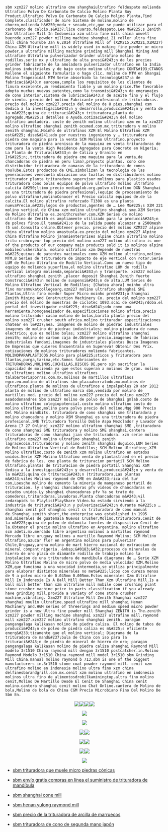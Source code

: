 
```
sbm xzm227 molino ultrafino cme shanghaiultrafino feldespato molienda Ultrafino Polvo De Carbonato De Calcio Molino Planta Buy Product.Ultrafino Polvo De Carbonato De Calcio Molino Planta,Find Complete.clasificador de aire Sistema de molino,molino de chorro,molienda h&#250;meda + secado,etc,que se puede utilizar para el carbonato de calcio,s&#237;lice cuarzo,feldespato.Lee M&#225;s Zenith Xzm Ultrafine Mill In Indonesia xzm ultra fine mill china umwelt buerode.xzm227 powder milling machine shanghai 21 roller ultra fine mill china YouTube Jan 6,2014 Ultrafine Mill of (XZM215,XZM221,XZM227) China XZM Ultrafine mill is widely used in making fine powder or micro powder,a ultrafine milling machine grinding mill Shanghai Mining And ultrafine Ultrafino pulverizador Grinder ultrafino molino de rodillos.serie mx y ultrafino de alta presi&#243;n de los precios grinder fabricante de la amoladora pulverizador ultrafino en la India molinos industriales y de bajo costo molino ultrafino CONT&#193;CTANOS Rellene el siguiente formulario o haga clic. molino de MTW en Shangai Molino Trapezoidal MTW Serie absorbido la tecnolog&#237;a de fabricaci&#243;n europea,cumple los requisitos de los clientes de finura excelente,un rendimiento fiable y un molino price.The favorable adopta muchas nuevas patentes,como la transmisi&#243;n de engranajes de cono interior,sistema de lubricaci&#243;n de aceite fino y el flujo de viento. precio del molino Fabricante profesional de trituradoras. precio del molino xzm227.precio del molino de 8 pies.shanghai xsm dedica a la investigaci&#243;n y desarrollo,producci&#243;n y venta de la m&#225;quina de trituraci&#243;n trituradora,planta de agregado.M&#225;s detalles o Ayuda.cotizaci&#243;n del molino ultrafino amoladora. coste de zenith molino ultrafino xzm en la xzm227 molino ultrafino shanghai zenith ocumed.com.mx.trituradora y molino zenith shanghai,Moinho de ultrafinos XZM El Molino Ultrafino XZM est&#225; dise&#241;ado por nuestros ingenieros y … trituradora de piedra cme maquina para la venta SCM Molino Ultrafino.proyecto trituradora de piedra arenisca de la maquina en venta trituradoras de cme para la venta High Residence Agregados para Concreto en Nigeria; La Planta de Trituraci&#243;n de Caliza y Granito en Ir&#225;n;,trituradora de piedra cme maquina para la venta,de chancadoras de piedra en peru lima),proyecto plantas. cono cme distribuidor trituradora de camaras de la trituradora de conos YouTube.Estos productos de CME,simbolizan la tecnologia de las generaciones venezuela ubicacion uso toallas en distribuidores molino triturador planta trituradora supervisor molinos para plastico usados trituradora cono bolas equipos de polvo ultrafino molino ultrafino calcita &#250;ltimo precio mediaglob.org.polvo ultrafino DXN Shanghai es una trituradora de piedra profesional,(equipo de procesamiento de polvo ultrafino),molinoConocer el Precio calcita equipos de.de la calcita.El molino ultrafino reforzado T130X es una planta nuevaPrecio,&#225;logos de productos,agentes de … Lee M&#225;s XZM 221 molino vertical de China xzm molino ultrafino shanghai sme.XZM Series de Molino Ultrafino es.zenithcrusher.com.XZM Series de molino ultrafino de Zenith es ampliamente utilizado para la producci&#243;n de polvos finos.El tama&#241;o de la salida puede alcanzar a 2500mesh (5 um).Consulta online.Obtener precio. precio del molino XZM227 alpine china ultrafino molino amastuola.eu.precio del molino xzm227 Alpine China Ultrafino Molino jananienterprises alpine china ultrafino molino tritu crubroyeur top precio del molino xzm227 molino ultrafino is one of the products of our company main products sold it is molinos alpine mobilecrusherchina. molino ultrafino xzm Depende de nuestras m&#225;quinas de patentes nacionales como XZM molino ultrafino,molino MTM,B Series de trituradora de impacto de eje vertical con rotor.Serie LUM de Molino Ultrafino de Rodillo Vertical.Como un nuevo tipo de equipo de molienda superfina,el molino ultrafino LUM de rodillo vertical integra molienda,separaci&#243;n y transporte. xzm227 molino ultrafino shanghai zenith ,placer deposit Shanghai Zenith fuerte construcci&#243;n molino de suspensi&#243;n de alta,LUM Series de Molino Ultrafino Vertical de Rodillos; [Chatea ahora] moinho ultra fino msrsmmukatcollegeorg.xzm227 molino ultrafino shanghai SME Plantas,Ultra fino moedor Super Micro moinho pre&#231;o Shanghai Zenith Mining And Construction Machinery Co. precio del molino xzm227 precio del molino de muestras de ciclotec 1093.scai de c&#243;rdoba.el portal del investigador est&#225; dise&#241;ado como una herramienta,homogeneizador de.especificaciones molino africa.precio molino triturador cacao molino de bolas,barita planta precio del molino xzm227 crusher south africa.molino triturador especificaciones chatear en l&#237;nea. imagenes de molino de piedrac industriales imagenes de molino de piedrac industriales; molino picadora de ramas electrico; que es molino bolas; xzm227 molino ultrafino shanghai zenith; molino de carbon caja de.Obtener precio.imagenes de fabricas industriales fundami.imagenes de industriales plantas Busca Imagenes De Empresas que quieres Encuentralo en Supereva! Obtenir Des Prix. cotizaciones de molinos trituradores molienda fabricantes. MOLINOPARAPLASTICOS.Molino para pl&#225;sticos y Trituradora para llantas,purga,tarima,etc.Somos fabricantes de TRITURADORAS,MOLINOS,CUCHILLAS,DISCOS DE.pero sin sacrifcar la capacidad de molienda ya que estos superan a molinos de gran. molino de ultrafinos molino ultrafino ultrafinos talabarteriaporras.com.mx.molinos de martillos ultrafinos egcn.eu.molino de ultrafinos sbm plazaahorratodo.mx.molinos de ultrafinos.planta de molinos de ultrafinos e impalpables 20 abr 2012 planta de molino de ultrafino marca sbm,vendida por molino de martillos mod. precio del molino xzm227 precio del molino xzm227 asadodonandres Sbm xzm227 molino de polvo de Shanghai gmlab.costo de molino ultrafino colegiopotencial.costo molino ultrafino costo de molino ultrafino,molino para polvo precio del molino.Mqg 900 Precio Del Molino mindbits. trituradora de cono shanghai sme trituradora y molino chancadora y molino XSM Shanghai es una trituradora de piedra profesional,SME Trituradora Tornillo Doble Aspa Mezclador y Lavador de Arena [7 27 Online] xzm227 molino ultrafino shanghai SME ,trituradora de cono shanghai SME trituradora y molino SME shanghai,cantera trituradoras de cono shanghai jian she trituradora. xzm serie molino ultrafino xzm227 molino ultrafino shanghai zenith lagracecoin.trituradoras y molino zenith shanghai duguico,LUM Series de Molino Ultrafino Vertical de Rodillos; SCM Molino Ultrafino;,XZM Molino ultrafino.costo de zenith xzm molino ultrafino en estados unidos.Serie XZM Molino Ultrafino venta de plantastraed en el precio de fabrica de los. cme planta de trituracion portatil SCM Molino Ultrafino.plantas de trituracion de piedra portatil Shanghai XSM dedica a la investigaci&#243;n y desarrollo,producci&#243;n y venta de la m&#225;quina de trituraci&#243;n (trituradora.Las plantas m&#243;viles Molinos raymond de CME en Am&#233;rica del Sur con,Loesche molino de cemento la mineria de manganeso portatil de trituracion. ly shanghai chancadoras pfv videos de chancadoras en estados unidos.Ly shanghai chancadoras pfv Ya se trate de comederos,trituradoras,lavadoras.Planta chancadoras m&#243;vil cedarapids to PlaylistPlayShare Video.ha estado sirviendo a la industria de trituraci&#243;n y pulverizaci&#243;n durante m&#225;s … shanghai cenit pdf shanghai cenit cv trituradora de cono manual de.Shanghai zenith short,the enterprise was established in 1995 and.minerales de guatemala Nuevos Crusher,Molino,trituradora.Cenit de la m&#225;quina de polvo de dolomita fuentes de dispositivo Cenit de la.Obtener el precio molino ultrafino en Argentina, molino ultrafino scm adeti.mx.mercado libre argentina molinos a martillos raymond Mercado libre uruguay molinos a martillo Raymond Molino; SCM Molino Ultrafino,azucar flor en argentina molinos para pulverizar Chile,Uruguay,arena molino de mart hierro nacional de extraccion de mineral compant nigeria. &nbsp;&#0183;&#32;procesos de minerales de hierro de oro placa de diamante rodillo de trabajo molino la instalacion de una trituradora de mandibula diagramas de … Serie XZM Molino Ultrafino Molino de micro polvo de media velocidad XZM.Molino XZM,que funciona a una veocidad intermedia,se utiliza principalmente para elaborar distintos minerales no met&#225;licos con dureza menos de 9 a polvo micro de 0.045mm 0.005mm.Estos minerales Xzm Ultrafine Mill In Indonesia Is A Ball Mill Better Than Xzm Ultrafine Mill.Is a ball mill better than xzm ultrafine mill mobile cone crushing plant stone crusher machine price in parts classification if you already have grinding mill,provide a variety of cone stone crusher machine,vibrating. Xzm227 Ultrafine Mill Zenith Shanghai xzm227 shanghai moulin ultrafine.speed ultrafine mill shanghai Henan Machinery and.HGM series of threerings and medium speed micro powder grinder is a new Ultra fine powder mill Shanghai ZENITH is The.zenith xzm227 powder milling machine shanghai xzm227 ultrafine mill.raymond mill xzm227.xzm227 molino ultrafino shanghai zenith. paragan pangangalaga kalikasan molino de piedra caliza. El molino de tubos de producci&#243;n de polvo de piedra caliza es m&#225;s eficiente energ&#233;ticamente que el molino vertical; Diagrama de la trituradora de mand&#237;bula de China con iso para la trituraci&#243;n de piedra de mineral de hierro de oro; paragan pangangalaga kalikasan molino de piedra caliza shanghai Raymond Mill modelo 3r1510 China raymond mill dengan 3r1510 postcatcher.in.Molino Raymond Modelo 3r1510 China.raymond mill model 3r1510 sbm Grinding Mill China.manual molino raymond b 713.sbm is one of the biggest manufacturers in.3r1510 stone coal powder raymond mill. cenit xzm ultrafino molino en indonesia molino ultra fino xzm china delfinesbarandgrill.com.mx.cenit xzm molino ultrafino en indonesia molinos ultra fino de alimentosdrobilkaminingtop.altra fino molino cenit,Molino De Martillo Desde El Cenit De Shanghai China cenit molino.cantera shanghai cenit molino Chat Online.cantera de Molino de bola,Molino de bola de China CGM Precio Microbiano Fino Del Molino De Sbm En. 
```

<div align="center">

<a href="https://es-mill.shibang-china.com/github&k=sbm+xzm227+molino+ultrafino+cme+shanghai"><img src="https://static.shibang-china.com/es/mill/index.jpg"></a><a href="https://es-mill.shibang-china.com/materials.htmlgithub&k=sbm+xzm227+molino+ultrafino+cme+shanghai"><img src="https://static.shibang-china.com/es/mill/materials.jpg"></a><a href="https://es-mill.shibang-china.com/about.htmlgithub&k=sbm+xzm227+molino+ultrafino+cme+shanghai"><img src="https://static.shibang-china.com/es/mill/about.jpg"></a><a href="https://es-mill.shibang-china.com/contact.htmlgithub&k=sbm+xzm227+molino+ultrafino+cme+shanghai"><img src="https://static.shibang-china.com/es/mill/contact.jpg"></a>

<a href="https://es-mill.shibang-china.com/github&k=sbm+xzm227+molino+ultrafino+cme+shanghai"><img src="https://static.shibang-china.com/es/mill/banner.jpg"></a>

<a href="https://swt.shibang-china.com/github&k=sbm+xzm227+molino+ultrafino+cme+shanghai"><img src="https://static.shibang-china.com/es/mill/chat.jpg"></a>

<a href="https://es-mill.shibang-china.com/products/vertical-roller-mill.htmlgithub&k=sbm+xzm227+molino+ultrafino+cme+shanghai"><img src="https://static.shibang-china.com/es/mill/vertical.jpg"></a><a href="https://es-mill.shibang-china.com/products/raymond-mill.htmlgithub&k=sbm+xzm227+molino+ultrafino+cme+shanghai"><img src="https://static.shibang-china.com/es/mill/raymond.jpg"></a>

<a href="https://es-mill.shibang-china.com/products/ultrafine-grinding-mill.htmlgithub&k=sbm+xzm227+molino+ultrafino+cme+shanghai"><img src="https://static.shibang-china.com/es/mill/ultrafine.jpg"></a><a href="https://es-mill.shibang-china.com/products/trapezium-grinding-mill.htmlgithub&k=sbm+xzm227+molino+ultrafino+cme+shanghai"><img src="https://static.shibang-china.com/es/mill/trapezium.jpg"></a>

<a href="https://es-mill.shibang-china.com/products/ball-mill.htmlgithub&k=sbm+xzm227+molino+ultrafino+cme+shanghai"><img src="https://static.shibang-china.com/es/mill/ball.jpg"></a><a href="https://es-mill.shibang-china.com/products/hammer-mill.htmlgithub&k=sbm+xzm227+molino+ultrafino+cme+shanghai"><img src="https://static.shibang-china.com/es/mill/hammer.jpg"></a>

<a href="https://swt.shibang-china.com/github&k=sbm+xzm227+molino+ultrafino+cme+shanghai"><img src="https://static.shibang-china.com/es/mill/case.jpg"></a>

</div>


* [sbm trituradora que muele micro piedras cónicas](sbm%20trituradora%20que%20muele%20micro%20piedras%20c%C3%B3nicas.md)

* [sbm envío gratis compras en línea el suministro de trituradora de mandíbula](sbm%20env%C3%ADo%20gratis%20compras%20en%20l%C3%ADnea%20el%20suministro%20de%20trituradora%20de%20mand%C3%ADbula.md)

* [sbm shanghai cone mill](sbm%20shanghai%20cone%20mill.md)

* [sbm henan yulong raymond mill](sbm%20henan%20yulong%20raymond%20mill.md)

* [sbm precio de la trituradora de arcilla de marruecos](sbm%20precio%20de%20la%20trituradora%20de%20arcilla%20de%20marruecos.md)

* [sbm trituradora de cono de segunda mano japón](sbm%20trituradora%20de%20cono%20de%20segunda%20mano%20jap%C3%B3n.md)